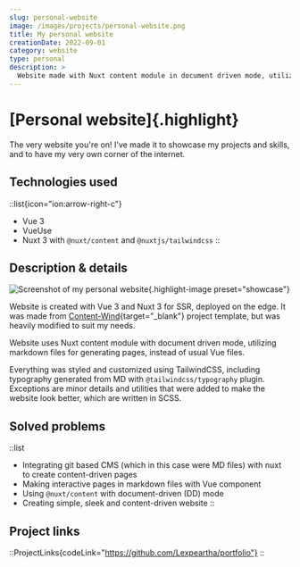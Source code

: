 ```yaml
---
slug: personal-website
image: /images/projects/personal-website.png
title: My personal website
creationDate: 2022-09-01
category: website
type: personal
description: >
  Website made with Nuxt content module in document driven mode, utilizing markdown files for generating pages, and TailwindCSS for styling.
---
```


# [Personal website]{.highlight}

The very website you're on! I've made it to showcase my projects and skills, and to have my very own corner of the internet.

## Technologies used

::list{icon="ion:arrow-right-c"}
- Vue 3
- VueUse
- Nuxt 3 with `@nuxt/content` and `@nuxtjs/tailwindcss`
::

## Description & details

![Screenshot of my personal website](/images/projects/personal-website.png){.highlight-image preset="showcase"}

Website is created with Vue 3 and Nuxt 3 for SSR, deployed on the edge. It was made from [Content-Wind](https://content-wind.nuxt.dev/){target="_blank"} project template, but was heavily modified to suit my needs.

Website uses Nuxt content module with document driven mode, utilizing markdown files for generating pages, instead of usual Vue files.

Everything was styled and customized using TailwindCSS, including typography generated from MD with `@tailwindcss/typography` plugin. Exceptions are minor details and utilities that were added to make the website look better, which are written in SCSS.

## Solved problems

::list
- Integrating git based CMS (which in this case were MD files) with nuxt to create content-driven pages
- Making interactive pages in markdown files with Vue component
- Using `@nuxt/content` with document-driven (DD) mode
- Creating simple, sleek and content-driven website
::

## Project links

::ProjectLinks{codeLink="https://github.com/Lexpeartha/portfolio"}
::
